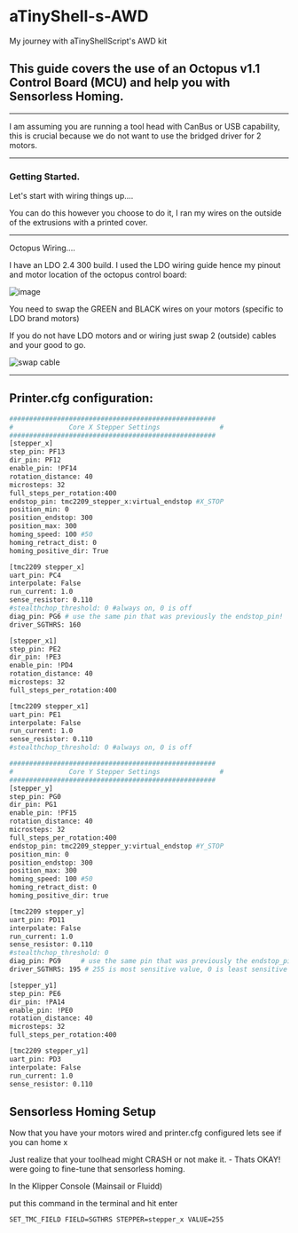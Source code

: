 # aTinyShell-s-AWD
My journey with aTinyShellScript's AWD kit

## This guide covers the use of an Octopus v1.1 Control Board (MCU) and help you with Sensorless Homing.
-------------------------------

I am assuming you are running a tool head with CanBus or USB capability, this is crucial because we do not want to use the bridged driver for 2 motors.

---------------------
### Getting Started.

Let's start with wiring things up....

You can do this however you choose to do it, I ran my wires on the outside of the extrusions with a printed cover.

--------------------------------
Octopus Wiring....

I have an LDO 2.4 300 build. I used the LDO wiring guide hence my pinout and motor location of the octopus control board:

![image](https://github.com/TheVoronModder/aTinyShell-s-AWD/assets/142328467/c5440bc7-c6ff-4fba-a3ae-9f4b450e9edb)

You need to swap the GREEN and BLACK wires on your motors (specific to LDO brand motors)

If you do not have LDO motors and or wiring just swap 2 (outside) cables and your good to go.


![swap cable](https://github.com/TheVoronModder/aTinyShell-s-AWD/assets/142328467/56ae12f9-3976-4231-b588-4029ec1663a7)

---------------------------
## Printer.cfg configuration:

```bash
####################################################
#              Core X Stepper Settings               #
####################################################
[stepper_x]
step_pin: PF13
dir_pin: PF12
enable_pin: !PF14
rotation_distance: 40
microsteps: 32
full_steps_per_rotation:400
endstop_pin: tmc2209_stepper_x:virtual_endstop #X_STOP
position_min: 0
position_endstop: 300
position_max: 300
homing_speed: 100 #50
homing_retract_dist: 0
homing_positive_dir: True

[tmc2209 stepper_x]
uart_pin: PC4
interpolate: False
run_current: 1.0
sense_resistor: 0.110
#stealthchop_threshold: 0 #always on, 0 is off
diag_pin: PG6 # use the same pin that was previously the endstop_pin!
driver_SGTHRS: 160

[stepper_x1]
step_pin: PE2
dir_pin: !PE3
enable_pin: !PD4
rotation_distance: 40
microsteps: 32
full_steps_per_rotation:400

[tmc2209 stepper_x1]
uart_pin: PE1
interpolate: False
run_current: 1.0
sense_resistor: 0.110
#stealthchop_threshold: 0 #always on, 0 is off

####################################################
#              Core Y Stepper Settings               #
####################################################
[stepper_y]
step_pin: PG0
dir_pin: PG1
enable_pin: !PF15
rotation_distance: 40
microsteps: 32
full_steps_per_rotation:400
endstop_pin: tmc2209_stepper_y:virtual_endstop #Y_STOP
position_min: 0
position_endstop: 300
position_max: 300
homing_speed: 100 #50
homing_retract_dist: 0
homing_positive_dir: true

[tmc2209 stepper_y]
uart_pin: PD11
interpolate: False
run_current: 1.0
sense_resistor: 0.110
#stealthchop_threshold: 0
diag_pin: PG9     # use the same pin that was previously the endstop_pin!
driver_SGTHRS: 195 # 255 is most sensitive value, 0 is least sensitive

[stepper_y1]
step_pin: PE6
dir_pin: !PA14
enable_pin: !PE0
rotation_distance: 40
microsteps: 32
full_steps_per_rotation:400

[tmc2209 stepper_y1]
uart_pin: PD3
interpolate: False
run_current: 1.0
sense_resistor: 0.110
```

## Sensorless Homing Setup

Now that you have your motors wired and printer.cfg configured lets see if you can home x

Just realize that your toolhead might CRASH or not make it. - Thats OKAY! were going to fine-tune that sensorless homing. 

In the Klipper Console (Mainsail or Fluidd)

put this command in the terminal and hit enter

```bash
SET_TMC_FIELD FIELD=SGTHRS STEPPER=stepper_x VALUE=255
```







